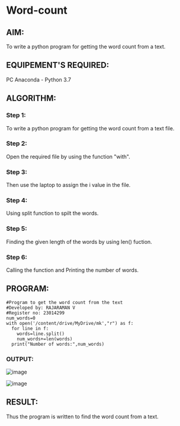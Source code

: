 # Word-count
## AIM:
To write a python program for getting the word count from a text.
## EQUIPEMENT'S REQUIRED: 
PC
Anaconda - Python 3.7
## ALGORITHM: 
### Step 1:
To write a python program for getting the word count from a text file.
### Step 2: 
 Open the required file by using the function "with".
### Step 3: 
Then use the laptop to assign the i value in the file.
### Step 4:  
Using split function to spilt the words.
### Step 5: 
Finding the given length of the words by using len() fuction.
### Step 6: 
Calling the function and Printing the number of words.
## PROGRAM:
```
#Program to get the word count from the text
#Developed by: RAJARAMAN V
#Register no: 23014299
num_words=0
with open('/content/drive/MyDrive/mk',"r") as f:
  for line in f:
    words=line.split()
    num_words+=len(words)
  print("Number of words:",num_words)
  ```
### OUTPUT:
![image](https://github.com/Rajaraman77/Word-count/assets/150319383/dc2f43dc-2b02-42c4-ad48-8ee77cb6c448)

![image](https://github.com/Rajaraman77/Word-count/assets/150319383/65a931e1-cfe6-41e5-ab8a-7e4fc52c77e5)

## RESULT:
Thus the program is written to find the word count from a text.
